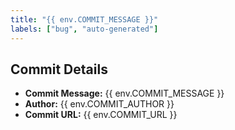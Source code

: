 ```yaml
---
title: "{{ env.COMMIT_MESSAGE }}"
labels: ["bug", "auto-generated"]
---
```


## Commit Details
- **Commit Message:** {{ env.COMMIT_MESSAGE }}
- **Author:** {{ env.COMMIT_AUTHOR }}
- **Commit URL:** {{ env.COMMIT_URL }}
